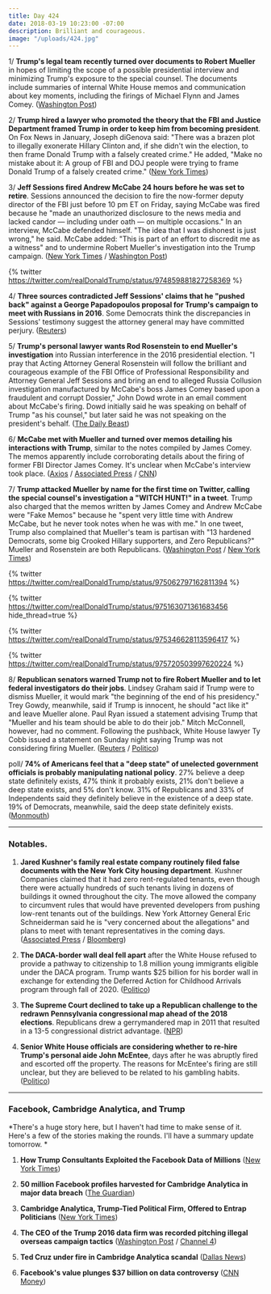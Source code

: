 ```yaml
---
title: Day 424
date: 2018-03-19 10:23:00 -07:00
description: Brilliant and courageous.
image: "/uploads/424.jpg"
---
```


1/ **Trump's legal team recently turned over documents to Robert Mueller** in hopes of limiting the scope of a possible presidential interview and minimizing Trump's exposure to the special counsel. The documents include summaries of internal White House memos and communication about key moments, including the firings of Michael Flynn and James Comey. ([Washington Post](https://www.washingtonpost.com/politics/trumps-lawyers-have-turned-over-documents-to-mueller-with-hopes-of-limiting-interview-scope/2018/03/19/9174cd54-2b9f-11e8-b0b0-f706877db618_story.html))

2/ **Trump hired a lawyer who promoted the theory that the FBI and Justice Department framed Trump in order to keep him from becoming president**. On Fox News in January, Joseph diGenova said: "There was a brazen plot to illegally exonerate Hillary Clinton and, if she didn't win the election, to then frame Donald Trump with a falsely created crime." He added, "Make no mistake about it: A group of FBI and DOJ people were trying to frame Donald Trump of a falsely created crime." ([New York Times](https://www.nytimes.com/2018/03/19/us/politics/joseph-digenova-trump-lawyer.html))

3/ **Jeff Sessions fired Andrew McCabe 24 hours before he was set to retire**. Sessions announced the decision to fire the now-former deputy director of the FBI just before 10 pm ET on Friday, saying McCabe was fired because he "made an unauthorized disclosure to the news media and lacked candor — including under oath — on multiple occasions." In an interview, McCabe defended himself. "The idea that I was dishonest is just wrong," he said. McCabe added: "This is part of an effort to discredit me as a witness" and to undermine Robert Mueller's investigation into the Trump campaign. ([New York Times](https://www.nytimes.com/2018/03/16/us/politics/andrew-mccabe-fbi-fired.html) / [Washington Post](https://www.washingtonpost.com/world/national-security/fbis-andrew-mccabe-is-fired-a-little-more-than-24-hours-before-he-could-retire/2018/03/16/e055a22a-2895-11e8-bc72-077aa4dab9ef_story.html?utm_term=.d5c294fe718e))

{% twitter https://twitter.com/realDonaldTrump/status/974859881827258369 %}

4/ **Three sources contradicted Jeff Sessions' claims that he "pushed back" against a George Papadopoulos proposal for Trump's campaign to meet with Russians in 2016**. Some Democrats think the discrepancies in Sessions' testimony suggest the attorney general may have committed perjury. ([Reuters](https://www.reuters.com/article/us-usa-trump-russia-sessions-exclusive/exclusive-sources-contradict-sessions-testimony-he-opposed-russia-outreach-idUSKBN1GU0NC))

5/ **Trump's personal lawyer wants Rod Rosenstein to end Mueller's investigation** into Russian interference in the 2016 presidential election. "I pray that Acting Attorney General Rosenstein will follow the brilliant and courageous example of the FBI Office of Professional Responsibility and Attorney General Jeff Sessions and bring an end to alleged Russia Collusion investigation manufactured by McCabe's boss James Comey based upon a fraudulent and corrupt Dossier," John Dowd wrote in an email comment about McCabe's firing. Dowd initially said he was speaking on behalf of Trump "as his counsel," but later said he was not speaking on the president's behalf. ([The Daily Beast](https://www.thedailybeast.com/trumps-lawyer-its-time-to-fire-robert-mueller))

6/ **McCabe met with Mueller and turned over memos detailing his interactions with Trump**, similar to the notes compiled by James Comey. The memos apparently include corroborating details about the firing of former FBI Director James Comey. It's unclear when McCabe's interview took place. ([Axios](https://www.axios.com/source-mccabe-gave-memos-interview-to-mueller-2c378d87-d76c-436c-8499-a628da414a4e.html) / [Associated Press](https://apnews.com/88da831d8f99472b9821d116e10dc791/AP-learns-fired-McCabe-kept-personal-memos-regarding-Trump) / [CNN](https://www.cnn.com/2018/03/17/politics/mccabe-memos-trump/index.html))

7/ **Trump attacked Mueller by name for the first time on Twitter, calling the special counsel's investigation a "WITCH HUNT!" in a tweet**. Trump also charged that the memos written by James Comey and Andrew McCabe were "Fake Memos" because he "spent very little time with Andrew McCabe, but he never took notes when he was with me." In one tweet, Trump also complained that Mueller's team is partisan with "13 hardened Democrats, some big Crooked Hillary supporters, and Zero Republicans?" Mueller and Rosenstein are both Republicans. ([Washington Post](https://www.washingtonpost.com/politics/trump-rails-against-mueller-investigation-dismisses-mccabes-notes-as-fake-memos/2018/03/18/30e71546-2aaa-11e8-b0b0-f706877db618_story.html?utm_term=.19453d0d32ee) / [New York Times](https://www.nytimes.com/2018/03/18/us/politics/trump-mueller.html))

{% twitter https://twitter.com/realDonaldTrump/status/975062797162811394 %}

{% twitter https://twitter.com/realDonaldTrump/status/975163071361683456 hide_thread=true %}

{% twitter https://twitter.com/realDonaldTrump/status/975346628113596417 %}

{% twitter https://twitter.com/realDonaldTrump/status/975720503997620224 %}

8/ **Republican senators warned Trump not to fire Robert Mueller and to let federal investigators do their jobs**. Lindsey Graham said if Trump were to dismiss Mueller, it would mark "the beginning of the end of his presidency." Trey Gowdy, meanwhile, said if Trump is innocent, he should "act like it" and leave Mueller alone. Paul Ryan issued a statement advising Trump that "Mueller and his team should be able to do their job." Mitch McConnell, however, had no comment. Following the pushback, White House lawyer Ty Cobb issued a statement on Sunday night saying Trump was not considering firing Mueller. ([Reuters](https://www.reuters.com/article/us-usa-trump-russia/republicans-to-trump-let-mueller-do-his-job-idUSKBN1GU0M9) / [Politico](https://www.politico.com/story/2018/03/18/gowdy-trump-mueller-probe-469910))

poll/ **74% of Americans feel that a "deep state" of unelected government officials is probably manipulating national policy**. 27% believe a deep state definitely exists, 47% think it probably exists, 21% don't believe a deep state exists, and 5% don't know. 31% of Republicans and 33% of Independents said they definitely believe in the existence of a deep state. 19% of Democrats, meanwhile, said the deep state definitely exists. ([Monmouth](https://www.monmouth.edu/polling-institute/documents/monmouthpoll_us_031918.pdf/))

---

### Notables.

1. **Jared Kushner's family real estate company routinely filed false documents with the New York City housing department**. Kushner Companies claimed that it had zero rent-regulated tenants, even though there were actually hundreds of such tenants living in dozens of buildings it owned throughout the city. The move allowed the company to circumvent rules that would have prevented developers from pushing low-rent tenants out of the buildings. New York Attorney General Eric Schneiderman said he is "very concerned about the allegations" and plans to meet with tenant representatives in the coming days. ([Associated Press](https://apnews.com/002703e70347481cb993027d04f543cc) / [Bloomberg](https://www.bloomberg.com/news/articles/2018-03-19/n-y-attorney-general-to-meet-with-tenants-about-kushner-report))

2. **The DACA-border wall deal fell apart** after the White House refused to provide a pathway to citizenship to 1.8 million young immigrants eligible under the DACA program. Trump wants $25 billion for his border wall in exchange for extending the Deferred Action for Childhood Arrivals program through fall of 2020. ([Politico](https://www.politico.com/story/2018/03/19/border-wall-democrats-respond-470687))

3. **The Supreme Court declined to take up a Republican challenge to the redrawn Pennsylvania congressional map ahead of the 2018 elections**. Republicans drew a gerrymandered map in 2011 that resulted in a 13-5 congressional district advantage. ([NPR](https://www.npr.org/2018/03/19/594993409/supreme-court-delivers-blow-to-republicans-declines-to-take-up-pa-redistricting))

4. **Senior White House officials are considering whether to re-hire Trump's personal aide John McEntee**, days after he was abruptly fired and escorted off the property. The reasons for McEntee's firing are still unclear, but they are believed to be related to his gambling habits. ([Politico](https://www.politico.com/story/2018/03/17/john-mcentee-white-house-return-trump-468674))

---

### Facebook, Cambridge Analytica, and Trump

\*There's a huge story here, but I haven't had time to make sense of it. Here's a few of the stories making the rounds. I'll have a summary update tomorrow. \*

1. **How Trump Consultants Exploited the Facebook Data of Millions** ([New York Times](https://www.nytimes.com/2018/03/17/us/politics/cambridge-analytica-trump-campaign.html))

2. **50 million Facebook profiles harvested for Cambridge Analytica in major data breach** ([The Guardian](https://www.theguardian.com/news/2018/mar/17/cambridge-analytica-facebook-influence-us-election))

3. **Cambridge Analytica, Trump-Tied Political Firm, Offered to Entrap Politicians** ([New York Times](https://www.nytimes.com/2018/03/19/us/cambridge-analytica-alexander-nix.html))

4. **The CEO of the Trump 2016 data firm was recorded pitching illegal overseas campaign tactics** ([Washington Post](https://www.washingtonpost.com/news/politics/wp/2018/03/19/the-ceo-of-the-trump-2016-data-firm-was-recorded-pitching-illegal-overseas-campaign-tactics/?utm_term=.1d9fdc93cb0b) / [Channel 4](https://www.channel4.com/news/cambridge-analytica-revealed-trumps-election-consultants-filmed-saying-they-use-bribes-and-sex-workers-to-entrap-politicians-investigation))

5. **Ted Cruz under fire in Cambridge Analytica scandal** ([Dallas News](https://www.dallasnews.com/news/politics/2018/03/19/ted-cruz-fire-cambridge-analytica-scandal-firm-targeted-voters-data-50m-facebook-users))

6. **Facebook's value plunges $37 billion on data controversy** ([CNN Money](http://money.cnn.com/2018/03/19/news/companies/zuckerberg-net-worth/index.html))
